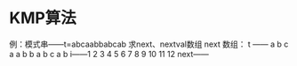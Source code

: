 


# KMP算法
例：模式串——t=abcaabbabcab
求next、nextval数组
next 数组：
t      ——     a b c a a b b a b c a b
i——1 2 3  4 5 6 7 8 9 10 11 12
next——

<!--stackedit_data:
eyJoaXN0b3J5IjpbMTY3MDkzMTQyNV19
-->